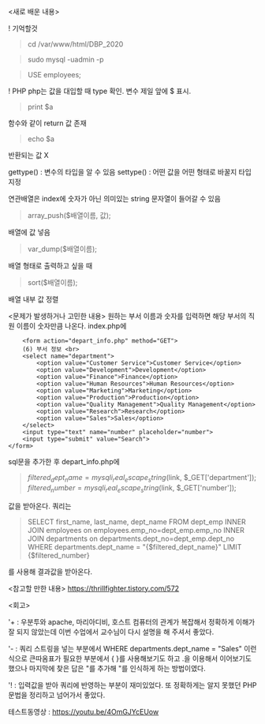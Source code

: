 <새로 배운 내용>

! 기억할것
> cd /var/www/html/DBP_2020

> sudo mysql -uadmin -p

> USE employees;



! PHP
php는 값을 대입할 때 type 확인. 변수 제일 앞에 $ 표시.

> print $a

함수와 같이 return 값 존재

> echo $a

반환되는 값 X

gettype() : 변수의 타입을 알 수 있음
settype() : 어떤 값을 어떤 형태로 바꿀지 타입 지정

연관배열은 index에 숫자가 아닌 의미있는 string 문자열이 들어갈 수 있음

> array_push($배열이름, 값);

배열에 값 넣음

> var_dump($배열이름);

배열 형태로 출력하고 싶을 때

> sort($배열이름);

배열 내부 값 정렬


<문제가 발생하거나 고민한 내용>
원하는 부서 이름과 숫자를 입력하면 해당 부서의 직원 이름이 숫자만큼 나온다.
index.php에
>   
        <form action="depart_info.php" method="GET">
        (6) 부서 정보 <br>
        <select name="department">
            <option value="Customer Service">Customer Service</option>
            <option value="Development">Development</option>
            <option value="Finance">Finance</option>
            <option value="Human Resources">Human Resources</option>
            <option value="Marketing">Marketing</option>
            <option value="Production">Production</option>
            <option value="Quality Management">Quality Management</option>
            <option value="Research">Research</option>
            <option value="Sales">Sales</option>
        </select>
        <input type="text" name="number" placeholder="number">
        <input type="submit" value="Search">
    </form>

sql문을 추가한 후 depart_info.php에
> $filtered_dept_name = mysqli_real_escape_string($link, $_GET['department']);
> $filtered_number = mysqli_real_escape_string($link, $_GET['number']);

값을 받아온다. 쿼리는

> SELECT first_name, last_name, dept_name
    FROM dept_emp
    INNER JOIN employees on employees.emp_no=dept_emp.emp_no
    INNER JOIN departments on departments.dept_no=dept_emp.dept_no
    WHERE departments.dept_name = \"{$filtered_dept_name}\"
    LIMIT {$filtered_number}

를 사용해 결과값을 받아온다.

<참고할 만한 내용>
https://thrillfighter.tistory.com/572

<회고>

'+ : 우분투와 apache, 마리아디비, 호스트 컴퓨터의 관계가 복잡해서 정확하게 이해가 잘 되지 않았는데 이번 수업에서 교수님이 다시 설명을 해 주셔서 좋았다. 

'- : 쿼리 스트링을 넣는 부분에서 WHERE departments.dept_name = "Sales" 이런식으로 큰따옴표가 필요한 부분에서 { }를 사용해보기도 하고 .을 이용해서 이어보기도 했으나 마지막에 찾은 답은 \"를 추가해 "를 인식하게 하는 방법이였다.

'! : 입력값을 받아 쿼리에 반영하는 부분이 재미있었다. 또 정확하게는 알지 못했던 PHP 문법을 정리하고 넘어가서 좋았다.

테스트동영상 : https://youtu.be/4OmGJYcEUow
